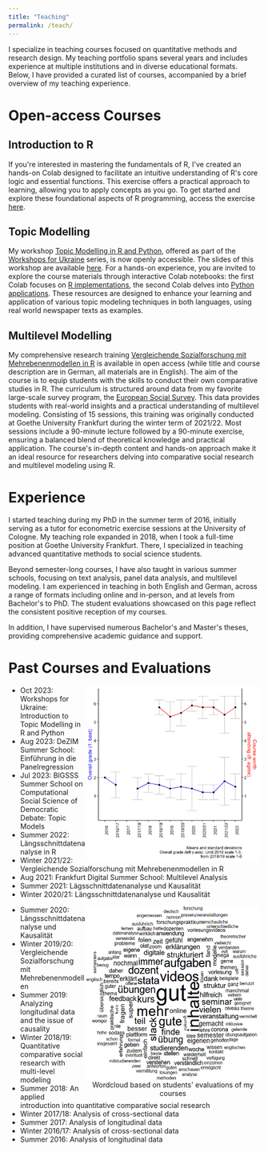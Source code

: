 ```yaml
---
title: "Teaching"
permalink: /teach/
---
```


I specialize in teaching courses focused on quantitative methods and research design. My teaching portfolio spans several years and includes experience at multiple institutions and in diverse educational formats. Below, I have provided a curated list of courses, accompanied by a brief overview of my teaching experience.

Open-access Courses
======

Introduction to R
------

If you're interested in mastering the fundamentals of R, I've created an hands-on Colab designed to facilitate an intuitive understanding of R's core logic and essential functions. This exercise offers a practical approach to learning, allowing you to apply concepts as you go. To get started and explore these foundational aspects of R programming, access the exercise [here](https://colab.research.google.com/github/czymara/czymara.github.io/blob/master/_teaching/Intro_to_R.ipynb).

Topic Modelling
------

My workshop [Topic Modelling in R and Python](https://sites.google.com/view/dariia-mykhailyshyna/main/r-workshops-for-ukraine#h.k2gh03lf4lre), offered as part of the [Workshops for Ukraine](https://sites.google.com/view/dariia-mykhailyshyna/main/r-workshops-for-ukraine) series, is now openly accessible. The slides of this workshop are available [here](https://czymara.com/teaching/topic_models_Ukraine_23.html). For a hands-on experience, you are invited to explore the course materials through interactive Colab notebooks: the first Colab focuses on [R implementations](https://colab.research.google.com/github/czymara/czymara.github.io/blob/master/_teaching/topic_models_Ukraine_23_R.ipynb), the second Colab delves into [Python applications](https://colab.research.google.com/github/czymara/czymara.github.io/blob/master/_teaching/topic_models_Ukraine_23_BERTopic.ipynb). These resources are designed to enhance your learning and application of various topic modeling techniques in both languages, using real world newspaper texts as examples.

Multilevel Modelling
------

My comprehensive research training [Vergleichende Sozialforschung mit Mehrebenenmodellen in R](https://github.com/czymara/CompSocResearchWS21) is available in open access (while title and course description are in German, all materials are in English). The aim of the course is to equip students with the skills to conduct their own comparative studies in R. The curriculum is structured around data from my favorite large-scale survey program, the [European Social Survey](https://www.europeansocialsurvey.org/). This data provides students with real-world insights and a practical understanding of multilevel modeling. Consisting of 15 sessions, this training was originally conducted at Goethe University Frankfurt during the winter term of 2021/22. Most sessions include a 90-minute lecture followed by a 90-minute exercise, ensuring a balanced blend of theoretical knowledge and practical application. The course's in-depth content and hands-on approach make it an ideal resource for researchers delving into comparative social research and multilevel modeling using R.

Experience
======

I started teaching during my PhD in the summer term of 2016, initially serving as a tutor for econometric exercise sessions at the University of Cologne. My teaching role expanded in 2018, when I took a full-time position at Goethe University Frankfurt. There, I specialized in teaching advanced quantitative methods to social science students.

Beyond semester-long courses, I have also taught in various summer schools, focusing on text analysis, panel data analysis, and multilevel modeling. I am experienced in teaching in both English and German, across a range of formats including online and in-person, and at levels from Bachelor's to PhD. The student evaluations showcased on this page reflect the consistent positive reception of my courses.

In addition, I have supervised numerous Bachelor's and Master's theses, providing comprehensive academic guidance and support.

Past Courses and Evaluations
======

<img src="/code/teachingevaluations/out/evalovertime.png" width="350" height="350" align="right">

- Oct 2023: Workshops for Ukraine: Introduction to Topic Modelling in R and Python
- Aug 2023: DeZIM Summer School: Einführung in die Panelregression
- Jul 2023: BIGSSS Summer School on Computational Social Science of Democratic Debate: Topic 
Models
- Summer 2022: Längsschnittdatenanalyse in R
- Winter 2021/22: Vergleichende Sozialforschung mit Mehrebenenmodellen in R
- Aug 2021: Frankfurt Digital Summer School: Multilevel Analysis
- Summer 2021: Lägsschnittdatenanalyse und Kausalität
- Winter 2020/21: Längsschnittdatenanalyse und Kausalität

<div style="width:350px;height:350;float: right;">
    <img src="/code/teachingevaluations/out/lehrewordcloud.png" width="350" height="350" align="right" title="Wordcloud based on students' evaluations of my courses">
    <figcaption align = "center">Wordcloud based on students' evaluations of my courses</figcaption>
</div>

- Summer 2020: Längsschnittdatenanalyse und Kausalität
- Winter 2019/20: Vergleichende Sozialforschung mit Mehrebenenmodellen
- Summer 2019: Analyzing longitudinal data and the issue of causality
- Winter 2018/19: Quantitative comparative social research with multi-level modeling
- Summer 2018: An applied introduction into quantitative comparative social research
- Winter 2017/18: Analysis of cross-sectional data
- Summer 2017: Analysis of longitudinal data
- Winter 2016/17: Analysis of cross-sectional data
- Summer 2016: Analysis of longitudinal data

